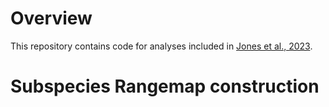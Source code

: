 # Overview
This repository contains code for analyses included in <a href="www.google.com">Jones et al., 2023</a>.

# Subspecies Rangemap construction
